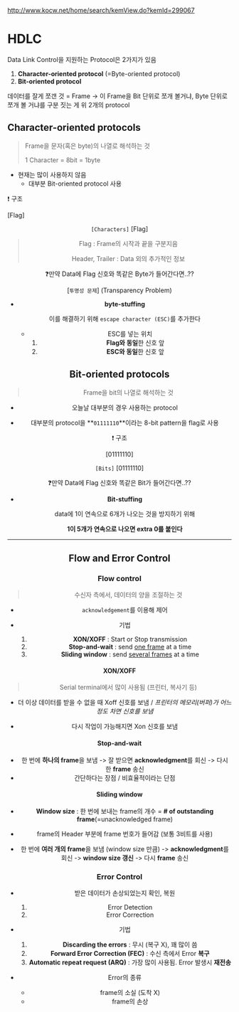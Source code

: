 http://www.kocw.net/home/search/kemView.do?kemId=299067

# HDLC

Data Link Control을 지원하는 Protocol은 2가지가 있음

1. **Character-oriented protocol** (=Byte-oriented protocol)
2. **Bit-oriented protocol**

데이터를 잘게 쪼갠 것 = Frame -> 이 Frame을 Bit 단위로 쪼개 볼거냐, Byte 단위로 쪼개 볼 거냐를 구분 짓는 게 위 2개의 protocol



## Character-oriented protocols

> Frame을 문자(혹은 byte)의 나열로 해석하는 것
>
> 1 Character = 8bit = 1byte

- 현재는 많이 사용하지 않음
  - 대부분 Bit-oriented protocol 사용



❗ 구조

[Flag]<Header> `[Characters]` <Trailer>[Flag]

> Flag : Frame의 시작과 끝을 구분지음
>
> Header, Trailer : Data 외의 추가적인 정보



❓만약 Data에 Flag 신호와 똑같은 Byte가 들어간다면..??

[`투명성 문제`] (Transparency Problem)

- **byte-stuffing**

  이를 해결하기 위해 `escape character (ESC)`를 추가한다

  - ESC를 넣는 위치
    1. **Flag와 동일**한 신호 앞
    2. **ESC와 동일**한 신호 앞



## Bit-oriented protocols

> Frame을 bit의 나열로 해석하는 것

- 오늘날 대부분의 경우 사용하는 protocol

- 대부분의 protocol을 **`01111110`**이라는 8-bit pattern을 flag로 사용



❗ 구조

[01111110] <Header> `[Bits]` <Trailer> [01111110]



❓만약 Data에 Flag 신호와 똑같은 Bit가 들어간다면..??

- **Bit-stuffing**

  data에 1이 연속으로 6개가 나오는 것을 방지하기 위해

  **1이 5개가 연속으로 나오면 extra 0를 붙인다**



---

## Flow and Error Control

### Flow control

> 수신자 측에서, 데이터의 양을 조절하는 것

- `acknowledgement`를 이용해 제어

- 기법
  1. **XON/XOFF** : Start or Stop transmission
  2. **Stop-and-wait** : send <u>one frame</u> at a time
  3. **Sliding window** : send <u>several frames</u> at a time



#### XON/XOFF

> Serial terminal에서 많이 사용됨 (프린터, 복사기 등)

- 더 이상 데이터를 받을 수 없을 때 Xoff 신호를 보냄 / *프린터의 메모리(버퍼)가 어느정도 차면 신호를 보냄*

- 다시 작업이 가능해지면 Xon 신호를 보냄



#### Stop-and-wait

- 한 번에 **하나의 frame**을 보냄 -> 잘 받으면 **acknowledgment**를 회신 -> 다시 한 **frame** 송신
- 간단하다는 장점 / 비효율적이라는 단점



#### Sliding window

- **Window size** : 한 번에 보내는 frame의 개수 = **# of outstanding frame**(=unacknowledged frame)
- frame의 Header 부분에 frame 번호가 들어감 (보통 3비트를 사용)



- 한 번에 **여러 개의 frame**을 보냄 (window size 만큼) -> **acknowledgment**를 회신 -> **window size 갱신** -> 다시 **frame** 송신



### Error Control

- 받은 데이터가 손상되었는지 확인, 복원
  1. Error Detection
  2. Error Correction

- 기법
  1. **Discarding the errors** : 무시 (복구 X), 꽤 많이 씀
  2. **Forward Error Correction (FEC)** : 수신 측에서 Error **복구**
  3. **Automatic repeat request (ARQ)** : 가장 많이 사용됨. Error 발생시 **재전송**



- Error의 종류
  - frame의 소실 (도착 X)
  - frame의 손상